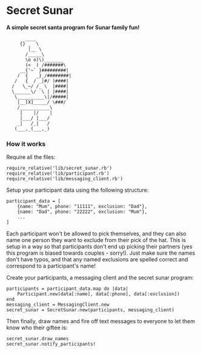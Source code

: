 # Secret Sunar
**A simple secret santa program for Sunar family fun!**

```
       ____
     {} _  \
        |__ \
       /_____\
       \o o)\)_______
       (<  ) /#######\
     __{'~` }#########|
    /  {   _}_/########|
   /   {  / _|#/ )####|
  /   \_~/ /_ \  |####|
  \______\/  \ | |####|
   \__________\|/#####|
    |__[X]_____/ \###/ 
    /___________\
     |    |/    |
     |___/ |___/
    _|   /_|   /
   (___,_(___,_)
```

### How it works

Require all the files:
```
require_relative('lib/secret_sunar.rb')
require_relative('lib/participant.rb')
require_relative('lib/messaging_client.rb')
```

Setup your participant data using the following structure:
```
participant_data = [
	{name: "Mum", phone: "11111", exclusion: "Dad"},
	{name: "Dad", phone: "22222", exclusion: "Mum"},
	...
]
```
Each participant won't be allowed to pick themselves, and they can also name one person they want to exclude from their pick of the hat. This is setup in a way so that participants don't end up picking their partners (yes this program is biased towards couples - sorry!). Just make sure the names don't have typos, and that any named exclusions are spelled correct and correspond to a participant's name!

Create your participants, a messaging client and the secret sunar program:
```
participants = participant_data.map do |data|
	Participant.new(data[:name], data[:phone], data[:exclusion])
end
messaging_client = MessagingClient.new
secret_sunar = SecretSunar.new(participants, messaging_client)
```

Then finally, draw names and fire off text messages to everyone to let them know who their giftee is:
```
secret_sunar.draw_names
secret_sunar.notify_participants!
```



